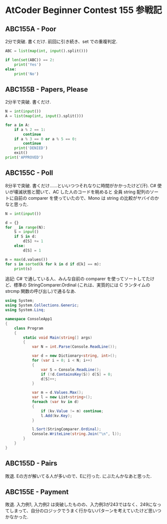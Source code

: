 # AtCoder Beginner Contest 155 参戦記

## ABC155A - Poor

2分で突破. 書くだけ. 前回に引き続き、set での重複判定.

```python
ABC = list(map(int, input().split()))

if len(set(ABC)) == 2:
    print('Yes')
else:
    print('No')
```

## ABC155B - Papers, Please

2分半で突破. 書くだけ.

```python
N = int(input())
A = list(map(int, input().split()))

for a in A:
    if a % 2 == 1:
        continue
    if a % 3 == 0 or a % 5 == 0:
        continue
    print('DENIED')
    exit()
print('APPROVED')
```

## ABC155C - Poll

8分半で突破. 書くだけ……といいつつそれなりに時間がかかったけど(汗). C# 使いが壊滅状態と聞いて、AC した人のコードを眺めると 全員 string 配列のソートに自前の comparer を使っていたので、Mono は string の比較がヤバイのかなと思った.

```python
N = int(input())

d = {}
for _ in range(N):
    S = input()
    if S in d:
        d[S] += 1
    else:
        d[S] = 1

m = max(d.values())
for s in sorted(k for k in d if d[k] == m):
    print(s)
```

追記: C# で通している人、みんな自前の comparer を使ってソートしてたけど、標準の StringComparer.Ordinal (これは、実質的には C ランタイムの strcmp 関数の呼び出し)で通るなあ.

```cs
using System;
using System.Collections.Generic;
using System.Linq;

namespace ConsoleApp1
{
    class Program
    {
        static void Main(string[] args)
        {
            var N = int.Parse(Console.ReadLine());

            var d = new Dictionary<string, int>();
            for (var i = 0; i < N; i++)
            {
                var S = Console.ReadLine();
                if (!d.ContainsKey(S)) d[S] = 0;
                d[S]++;
            }

            var m = d.Values.Max();
            var l = new List<string>();
            foreach (var kv in d)
            {
                if (kv.Value != m) continue;
                l.Add(kv.Key);
            }

            l.Sort(StringComparer.Ordinal);
            Console.WriteLine(string.Join("\n", l));
        }
    }
}
```

## ABC155D - Pairs

敗退. Eの方が解いてる人が多いので、Eに行った. にぶたんかなあと思った.

## ABC155E - Payment

敗退. 入力例1, 入力例2 は突破したものの、入力例3が243ではなく、249になってしまって、自分のロジックでうまく行かないパターンを考えていたけど思いつかなかった.
